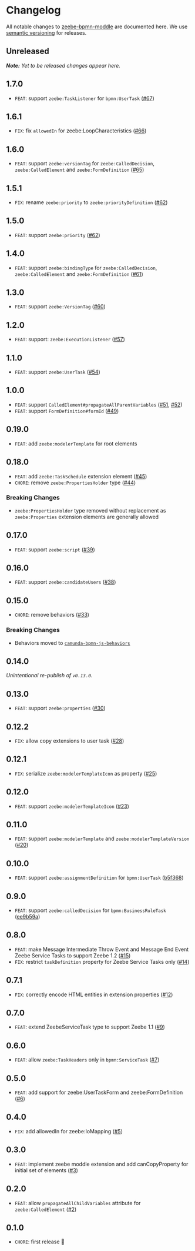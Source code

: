 # Changelog

All notable changes to [zeebe-bpmn-moddle](https://github.com/camunda/zeebe-bpmn-moddle) are documented here. We use [semantic versioning](http://semver.org/) for releases.

## Unreleased

___Note:__ Yet to be released changes appear here._

## 1.7.0

* `FEAT`: support `zeebe:TaskListener` for `bpmn:UserTask` ([#67](https://github.com/camunda/zeebe-bpmn-moddle/pull/67))

## 1.6.1

* `FIX`: fix `allowedIn` for zeebe:LoopCharacteristics ([#66](https://github.com/camunda/zeebe-bpmn-moddle/pull/66))

## 1.6.0

* `FEAT`: support `zeebe:versionTag` for `zeebe:CalledDecision`, `zeebe:CalledElement` and `zeebe:FormDefinition` ([#65](https://github.com/camunda/zeebe-bpmn-moddle/pull/65))

## 1.5.1

* `FIX`: rename `zeebe:priority` to `zeebe:priorityDefinition` ([#62](https://github.com/camunda/zeebe-bpmn-moddle/issues/62))

## 1.5.0

* `FEAT`: support `zeebe:priority` ([#62](https://github.com/camunda/zeebe-bpmn-moddle/issues/62))

## 1.4.0

* `FEAT`: support `zeebe:bindingType` for `zeebe:CalledDecision`, `zeebe:CalledElement` and `zeebe:FormDefinition` ([#61](https://github.com/camunda/zeebe-bpmn-moddle/pull/61))

## 1.3.0

* `FEAT`: support `zeebe:VersionTag` ([#60](https://github.com/camunda/zeebe-bpmn-moddle/pull/60))

## 1.2.0

* `FEAT`: support: `zeebe:ExecutionListener` ([#57](https://github.com/camunda/zeebe-bpmn-moddle/pull/57))

## 1.1.0

* `FEAT`: support `zeebe:UserTask` ([#54](https://github.com/camunda/zeebe-bpmn-moddle/pull/56))

## 1.0.0

* `FEAT`: support `CalledElement#propagateAllParentVariables` ([#51](https://github.com/camunda/zeebe-bpmn-moddle/pull/51), [#52](https://github.com/camunda/zeebe-bpmn-moddle/pull/52))
* `FEAT`: support `FormDefinition#formId` ([#49](https://github.com/camunda/zeebe-bpmn-moddle/pull/49))

## 0.19.0

* `FEAT`: add `zeebe:modelerTemplate` for root elements

## 0.18.0

* `FEAT`: add `zeebe:TaskSchedule` extension element ([#45](https://github.com/camunda/zeebe-bpmn-moddle/pull/45))
* `CHORE`: remove `zeebe:PropertiesHolder` type ([#44](https://github.com/camunda/zeebe-bpmn-moddle/pull/44))

### Breaking Changes

* `zeebe:PropertiesHolder` type removed without replacement as `zeebe:Properties` extension elements are generally allowed

## 0.17.0

* `FEAT`: support `zeebe:script` ([#39](https://github.com/camunda/zeebe-bpmn-moddle/pull/39))

## 0.16.0

* `FEAT`: support `zeebe:candidateUsers` ([#38](https://github.com/camunda/zeebe-bpmn-moddle/pull/38))

## 0.15.0

* `CHORE`: remove behaviors ([#33](https://github.com/camunda/zeebe-bpmn-moddle/pull/33))

### Breaking Changes

* Behaviors moved to [`camunda-bpmn-js-behaviors`](https://github.com/camunda/camunda-bpmn-js-behaviors)

## 0.14.0

_Unintentional re-publish of `v0.13.0`._

## 0.13.0

* `FEAT`: support `zeebe:properties` ([#30](https://github.com/camunda/zeebe-bpmn-moddle/issues/30))

## 0.12.2

* `FIX`: allow copy extensions to user task ([#28](https://github.com/camunda/zeebe-bpmn-moddle/pull/28))

## 0.12.1

* `FIX`: serialize `zeebe:modelerTemplateIcon` as property ([#25](https://github.com/camunda/zeebe-bpmn-moddle/pull/25))

## 0.12.0

* `FEAT`: support `zeebe:modelerTemplateIcon` ([#23](https://github.com/camunda/zeebe-bpmn-moddle/pull/23))

## 0.11.0

* `FEAT`: support `zeebe:modelerTemplate` and `zeebe:modelerTemplateVersion` ([#20](https://github.com/camunda/zeebe-bpmn-moddle/pull/20))

## 0.10.0

* `FEAT`: support `zeebe:assignmentDefinition` for `bpmn:UserTask` ([b5f368](https://github.com/camunda/zeebe-bpmn-moddle/commit/b5f368ce8daae65f8266b430df3cbd1bedd9232c))

## 0.9.0

* `FEAT`: support `zeebe:calledDecision` for `bpmn:BusinessRuleTask` ([ee9b59a](https://github.com/camunda/zeebe-bpmn-moddle/commit/ee9b59a00145542a4de9c3193f5e5c13d42a2cfc))

## 0.8.0

* `FEAT`: make Message Intermediate Throw Event and Message End Event Zeebe Service Tasks to support Zeebe 1.2 ([#15](https://github.com/camunda/zeebe-bpmn-moddle/pull/15))
* `FIX`: restrict `taskDefinition` property for Zeebe Service Tasks only ([#14](https://github.com/camunda/zeebe-bpmn-moddle/pull/14))

## 0.7.1

* `FIX`: correctly encode HTML entities in extension properties ([#12](https://github.com/camunda/zeebe-bpmn-moddle/pull/12))

## 0.7.0

* `FEAT`: extend ZeebeServiceTask type to support Zeebe 1.1 ([#9](https://github.com/camunda/zeebe-bpmn-moddle/pull/9))

## 0.6.0

* `FEAT`: allow `zeebe:TaskHeaders` only in `bpmn:ServiceTask` ([#7](https://github.com/camunda/zeebe-bpmn-moddle/issues/7))

## 0.5.0

* `FEAT`: add support for zeebe:UserTaskForm and zeebe:FormDefinition ([#6](https://github.com/camunda/zeebe-bpmn-moddle/pull/6))

## 0.4.0

* `FIX`: add allowedIn for zeebe:IoMapping ([#5](https://github.com/camunda/zeebe-bpmn-moddle/pull/5))

## 0.3.0

* `FEAT`: implement zeebe moddle extension and add canCopyProperty for initial set of elements ([#3](https://github.com/camunda/zeebe-bpmn-moddle/pull/3))

## 0.2.0

* `FEAT`: allow `propagateAllChildVariables` attribute for `zeebe:CalledElement` ([#2](https://github.com/camunda/zeebe-bpmn-moddle/pull/2))

## 0.1.0

* `CHORE`: first release :tada:

